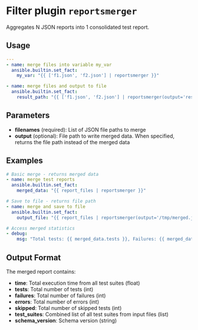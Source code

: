 # Filter plugin `reportsmerger`

Aggregates N JSON reports into 1 consolidated test report.

## Usage

```yaml
---
- name: merge files into variable my_var
  ansible.builtin.set_fact:
    my_var: "{{ ['f1.json', 'f2.json'] | reportsmerger }}"

- name: merge files and output to file
  ansible.builtin.set_fact:
    result_path: "{{ ['f1.json', 'f2.json'] | reportsmerger(output='result.json') }}"
```

## Parameters

- **filenames** (required): List of JSON file paths to merge
- **output** (optional): File path to write merged data. When specified, returns the file path instead of the merged data

## Examples

```yaml
# Basic merge - returns merged data
- name: merge test reports
  ansible.builtin.set_fact:
    merged_data: "{{ report_files | reportsmerger }}"

# Save to file - returns file path
- name: merge and save to file
  ansible.builtin.set_fact:
    output_file: "{{ report_files | reportsmerger(output='/tmp/merged.json') }}"

# Access merged statistics
- debug:
    msg: "Total tests: {{ merged_data.tests }}, Failures: {{ merged_data.failures }}"
```

## Output Format

The merged report contains:

- **time**: Total execution time from all test suites (float)
- **tests**: Total number of tests (int)
- **failures**: Total number of failures (int)
- **errors**: Total number of errors (int)
- **skipped**: Total number of skipped tests (int)
- **test_suites**: Combined list of all test suites from input files (list)
- **schema_version**: Schema version (string)
